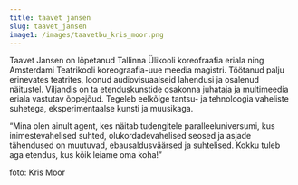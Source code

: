 ```yaml
---
title: taavet jansen
slug: taavet_jansen
image1: /images/taavetbu_kris_moor.png
---
```

Taavet Jansen on lõpetanud Tallinna Ülikooli koreofraafia eriala ning Amsterdami Teatrikooli koreograafia-uue meedia magistri. Töötanud palju erinevates teatrites, loonud audiovisuaalseid lahendusi ja osalenud näitustel. Viljandis on ta etenduskunstide osakonna juhataja ja multimeedia eriala vastutav õppejõud. Tegeleb eelkõige tantsu- ja tehnoloogia vaheliste suhetega, eksperimentaalse kunsti ja muusikaga.

“Mina olen ainult agent, kes näitab tudengitele paralleeluniversumi, kus inimestevahelised suhted, olukordadevahelised seosed ja asjade tähendused on muutuvad, ebausaldusväärsed ja suhtelised. Kokku tuleb aga etendus, kus kõik leiame oma koha!”

foto: Kris Moor
